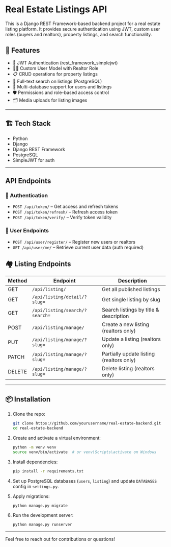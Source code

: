 # Real Estate Listings API
This is a Django REST Framework-based backend project for a real estate listing platform. It provides secure authentication using JWT, custom user roles (buyers and realtors), property listings, and search functionality.

## 🚀 Features
- 🔐 JWT Authentication (rest_framework_simplejwt)
- 🧑‍💼 Custom User Model with Realtor Role
- 📋 CRUD operations for property listings
- 🔎 Full-text search on listings (PostgreSQL)
- 🧭 Multi-database support for users and listings
- 🛡️ Permissions and role-based access control
- 🗂️ Media uploads for listing images
---
## 🏗️ Tech Stack
- Python 
- Django
- Django REST Framework
- PostgreSQL
- SimpleJWT for auth
---
## API Endpoints
### 🔑 Authentication
- `POST /api/token/` – Get access and refresh tokens
- `POST /api/token/refresh/` – Refresh access token
- `POST /api/token/verify/` – Verify token validity

### 👥 User Endpoints
- `POST /api/user/register/` – Register new users or realtors
- `GET /api/user/me/` – Retrieve current user data (auth required)

## 🏘️ Listing Endpoints

| Method | Endpoint                    | Description                            |
|--------|-----------------------------|----------------------------------------|
| GET    | `/api/listing/`             | Get all published listings             |
| GET    | `/api/listing/detail/?slug=`| Get single listing by slug             |
| GET    | `/api/listing/search/?search=`| Search listings by title & description |
| POST   | `/api/listing/manage/`      | Create a new listing (realtors only)   |
| PUT    | `/api/listing/manage/?slug=`| Update a listing (realtors only)       |
| PATCH  | `/api/listing/manage/?slug=`| Partially update listing (realtors only)|
| DELETE | `/api/listing/manage/?slug=`| Delete listing (realtors only)         |

---

## 📦 Installation

1. Clone the repo:
    ```bash
    git clone https://github.com/yourusername/real-estate-backend.git
    cd real-estate-backend
    ```

2. Create and activate a virtual environment:
    ```bash
    python -m venv venv
    source venv/bin/activate  # or venv\Scripts\activate on Windows
    ```

3. Install dependencies:
    ```bash
    pip install -r requirements.txt
    ```

4. Set up PostgreSQL databases (`users`, `listing`) and update `DATABASES` config in `settings.py`.

5. Apply migrations:
    ```bash
    python manage.py migrate
    ```

6. Run the development server:
    ```bash
    python manage.py runserver
    ```
---

Feel free to reach out for contributions or questions!
